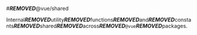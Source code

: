#***REMOVED***@vue/shared

Internal***REMOVED***utility***REMOVED***functions***REMOVED***and***REMOVED***constants***REMOVED***shared***REMOVED***across***REMOVED***`@vue`***REMOVED***packages.
